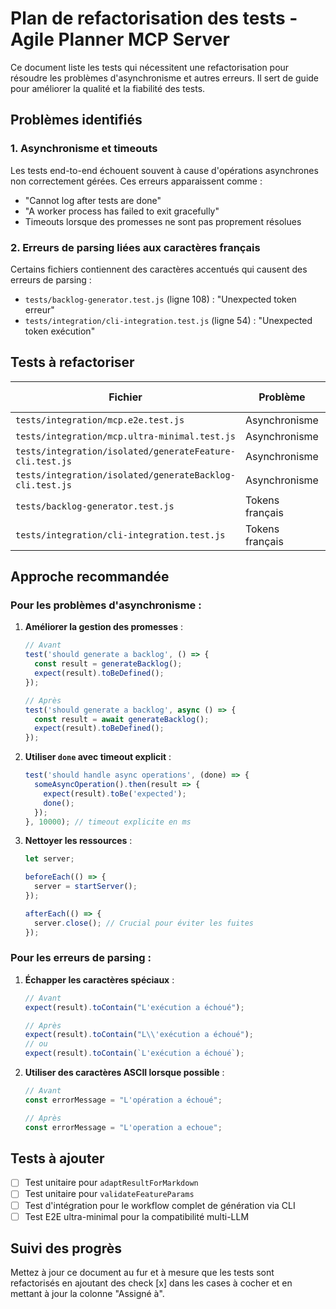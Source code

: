 # Plan de refactorisation des tests - Agile Planner MCP Server

Ce document liste les tests qui nécessitent une refactorisation pour résoudre les problèmes d'asynchronisme et autres erreurs. Il sert de guide pour améliorer la qualité et la fiabilité des tests.

## Problèmes identifiés

### 1. Asynchronisme et timeouts

Les tests end-to-end échouent souvent à cause d'opérations asynchrones non correctement gérées. Ces erreurs apparaissent comme :
- "Cannot log after tests are done"
- "A worker process has failed to exit gracefully"
- Timeouts lorsque des promesses ne sont pas proprement résolues

### 2. Erreurs de parsing liées aux caractères français

Certains fichiers contiennent des caractères accentués qui causent des erreurs de parsing :
- `tests/backlog-generator.test.js` (ligne 108) : "Unexpected token erreur"
- `tests/integration/cli-integration.test.js` (ligne 54) : "Unexpected token exécution"

## Tests à refactoriser

| Fichier | Problème | Priorité | Assigné à |
|---------|----------|----------|-----------|
| `tests/integration/mcp.e2e.test.js` | Asynchronisme | Haute | - |
| `tests/integration/mcp.ultra-minimal.test.js` | Asynchronisme | Haute | - |
| `tests/integration/isolated/generateFeature-cli.test.js` | Asynchronisme | Moyenne | - |
| `tests/integration/isolated/generateBacklog-cli.test.js` | Asynchronisme | Moyenne | - |
| `tests/backlog-generator.test.js` | Tokens français | Basse | - |
| `tests/integration/cli-integration.test.js` | Tokens français | Basse | - |

## Approche recommandée

### Pour les problèmes d'asynchronisme :

1. **Améliorer la gestion des promesses** :
   ```javascript
   // Avant
   test('should generate a backlog', () => {
     const result = generateBacklog();
     expect(result).toBeDefined();
   });
   
   // Après
   test('should generate a backlog', async () => {
     const result = await generateBacklog();
     expect(result).toBeDefined();
   });
   ```

2. **Utiliser `done` avec timeout explicit** :
   ```javascript
   test('should handle async operations', (done) => {
     someAsyncOperation().then(result => {
       expect(result).toBe('expected');
       done();
     });
   }, 10000); // timeout explicite en ms
   ```

3. **Nettoyer les ressources** :
   ```javascript
   let server;
   
   beforeEach(() => {
     server = startServer();
   });
   
   afterEach(() => {
     server.close(); // Crucial pour éviter les fuites
   });
   ```

### Pour les erreurs de parsing :

1. **Échapper les caractères spéciaux** :
   ```javascript
   // Avant
   expect(result).toContain("L'exécution a échoué");
   
   // Après
   expect(result).toContain("L\\'exécution a échoué");
   // ou
   expect(result).toContain(`L'exécution a échoué`);
   ```

2. **Utiliser des caractères ASCII lorsque possible** :
   ```javascript
   // Avant
   const errorMessage = "L'opération a échoué";
   
   // Après
   const errorMessage = "L'operation a echoue";
   ```

## Tests à ajouter

- [ ] Test unitaire pour `adaptResultForMarkdown`
- [ ] Test unitaire pour `validateFeatureParams`
- [ ] Test d'intégration pour le workflow complet de génération via CLI
- [ ] Test E2E ultra-minimal pour la compatibilité multi-LLM

## Suivi des progrès

Mettez à jour ce document au fur et à mesure que les tests sont refactorisés en ajoutant des check [x] dans les cases à cocher et en mettant à jour la colonne "Assigné à".
